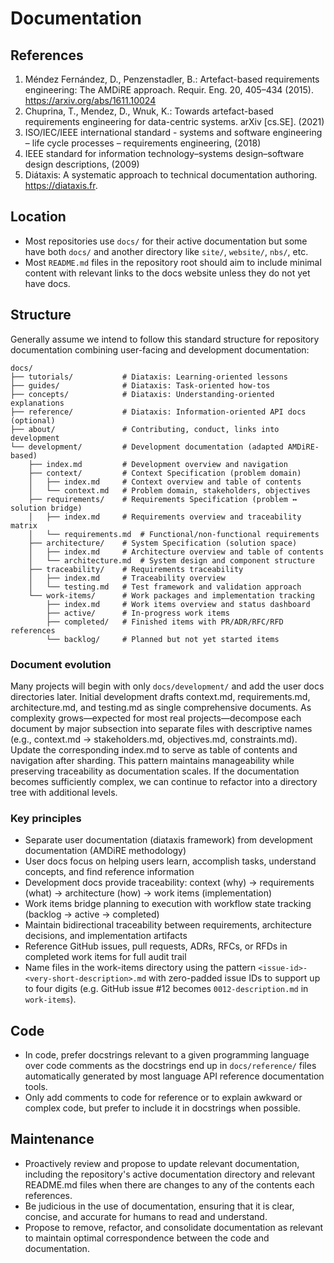 # Documentation

## References

1. Méndez Fernández, D., Penzenstadler, B.: Artefact-based requirements
   engineering: The AMDiRE approach. Requir. Eng. 20, 405–434 (2015).
   https://arxiv.org/abs/1611.10024
2. Chuprina, T., Mendez, D., Wnuk, K.: Towards artefact-based requirements
   engineering for data-centric systems. arXiv [cs.SE]. (2021)
3. ISO/IEC/IEEE international standard - systems and software engineering
   – life cycle processes – requirements engineering, (2018)
4. IEEE standard for information technology–systems design–software design
   descriptions, (2009)
5. Diátaxis: A systematic approach to technical documentation authoring.
   https://diataxis.fr.

## Location

- Most repositories use `docs/` for their active documentation but some have
  both `docs/` and another directory like `site/`, `website/`, `nbs/`, etc.
- Most `README.md` files in the repository root should aim to include minimal
  content with relevant links to the docs website unless they do not yet have
  docs.

## Structure

Generally assume we intend to follow this standard structure for repository
documentation combining user-facing and development documentation:

```
docs/
├── tutorials/           # Diataxis: Learning-oriented lessons
├── guides/              # Diataxis: Task-oriented how-tos
├── concepts/            # Diataxis: Understanding-oriented explanations
├── reference/           # Diataxis: Information-oriented API docs (optional)
├── about/               # Contributing, conduct, links into development
└── development/         # Development documentation (adapted AMDiRE-based)
    ├── index.md         # Development overview and navigation
    ├── context/         # Context Specification (problem domain)
    │   ├── index.md     # Context overview and table of contents
    │   └── context.md   # Problem domain, stakeholders, objectives
    ├── requirements/    # Requirements Specification (problem ↔ solution bridge)
    │   ├── index.md     # Requirements overview and traceability matrix
    │   └── requirements.md  # Functional/non-functional requirements
    ├── architecture/    # System Specification (solution space)
    │   ├── index.md     # Architecture overview and table of contents
    │   └── architecture.md  # System design and component structure
    ├── traceability/    # Requirements traceability
    │   ├── index.md     # Traceability overview
    │   └── testing.md   # Test framework and validation approach
    └── work-items/      # Work packages and implementation tracking
        ├── index.md     # Work items overview and status dashboard
        ├── active/      # In-progress work items
        ├── completed/   # Finished items with PR/ADR/RFC/RFD references
        └── backlog/     # Planned but not yet started items
```

### Document evolution

Many projects will begin with only `docs/development/` and add the user docs
directories later. Initial development drafts context.md, requirements.md,
architecture.md, and testing.md as single comprehensive documents. As complexity
grows—expected for most real projects—decompose each document by major
subsection into separate files with descriptive names (e.g., context.md →
stakeholders.md, objectives.md, constraints.md). Update the corresponding
index.md to serve as table of contents and navigation after sharding. This
pattern maintains manageability while preserving traceability as documentation
scales. If the documentation becomes sufficiently complex, we can continue to
refactor into a directory tree with additional levels.

### Key principles

- Separate user documentation (diataxis framework) from development
  documentation (AMDiRE methodology)
- User docs focus on helping users learn, accomplish tasks, understand concepts,
  and find reference information
- Development docs provide traceability: context (why) → requirements (what) →
  architecture (how) → work items (implementation)
- Work items bridge planning to execution with workflow state tracking (backlog
  → active → completed)
- Maintain bidirectional traceability between requirements, architecture
  decisions, and implementation artifacts
- Reference GitHub issues, pull requests, ADRs, RFCs, or RFDs in completed work
  items for full audit trail
- Name files in the work-items directory using the pattern
  `<issue-id>-<very-short-description>.md` with zero-padded issue IDs to support
  up to four digits (e.g. GitHub issue #12 becomes `0012-description.md` in
  `work-items`).

## Code

- In code, prefer docstrings relevant to a given programming language over code comments
  as the docstrings end up in `docs/reference/` files automatically generated by
  most language API reference documentation tools.
- Only add comments to code for reference or to explain awkward or complex code,
  but prefer to include it in docstrings when possible.

## Maintenance

- Proactively review and propose to update relevant documentation, including the
  repository's active documentation directory and relevant README.md files when
  there are changes to any of the contents each references.
- Be judicious in the use of documentation, ensuring that it is clear, concise,
  and accurate for humans to read and understand.
- Propose to remove, refactor, and consolidate documentation as relevant to
  maintain optimal correspondence between the code and documentation.
